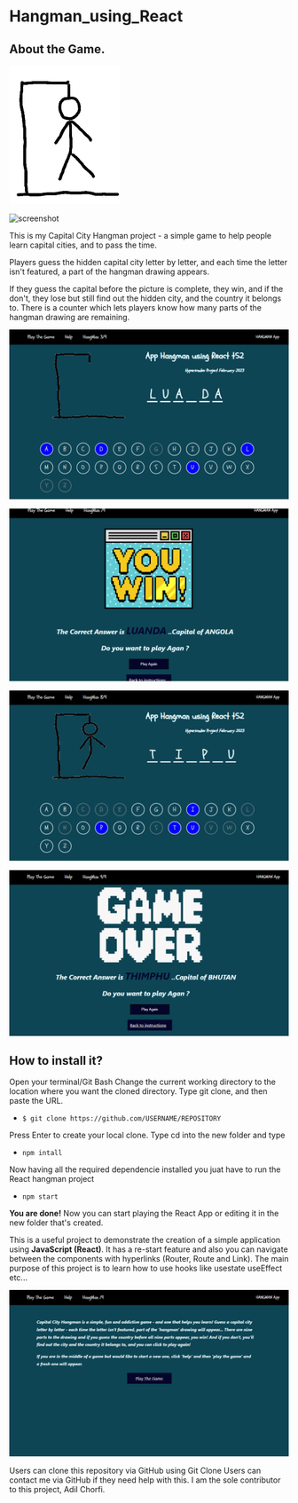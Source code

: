 
# Hangman_using_React

## About the Game.
![logo_hangman](src/imgs/state11.png)

<img src = "./imgs/screenshots/Capture1.png" alt = "screenshot" width="400" />

This is my Capital City Hangman project - a simple game to help people learn capital cities, and to pass the time.

Players guess the hidden capital city letter by letter, and each time the letter isn't featured, a part of the hangman drawing appears.

If they guess the capital before the picture is complete, they win, and if the don't, they lose but still find out the hidden city, and the country it belongs to.  There is a counter which lets players know how many parts of the hangman drawing are remaining.

![screenshot1](src/imgs/screenshots/Capture.PNG)

![screenshot2](src/imgs/screenshots/Capture1.PNG)


![screenshot3](src/imgs/screenshots/Capture2.PNG)

![screenshot4](src/imgs/screenshots/Capture3.PNG)


## How to install it?
Open your terminal/Git Bash
Change the current working directory to the location where you want the cloned directory.
Type git clone, and then paste the URL.

* ``` $ git clone https://github.com/USERNAME/REPOSITORY     ```

Press Enter to create your local clone.
Type cd into the new folder and type

* ```npm intall ```

Now having all the required dependencie installed you juat have to run the React hangman project 

* ```npm start ```

**You are done!** Now you can start playing the React App or editing it in the new folder that's created.

This is a useful project to demonstrate the creation of a simple application using **JavaScript (React)**. It has a re-start feature and also you can navigate between the components with hyperlinks (Router, Route and Link).
The main purpose of this project is to learn how to use hooks like usestate useEffect etc...

![screenshot5](src/imgs/screenshots/Capture4.PNG)

Users can clone this repository via GitHub using Git Clone
Users can contact me via GitHub if they need help with this.
I am the sole contributor to this project, Adil Chorfi.


